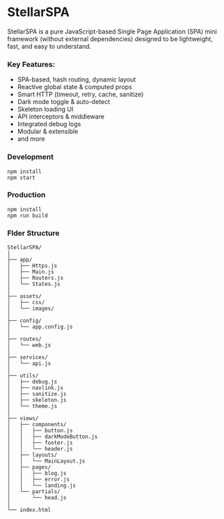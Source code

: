 # StellarSPA

StellarSPA is a pure JavaScript-based Single Page Application (SPA) mini framework (without external dependencies) designed to be lightweight, fast, and easy to understand.

### Key Features:

- SPA-based, hash routing, dynamic layout
- Reactive global state & computed props
- Smart HTTP (timeout, retry, cache, sanitize)
- Dark mode toggle & auto-detect
- Skeleton loading UI
- API interceptors & middleware
- Integrated debug logs
- Modular & extensible
- and more

### Development

```
npm install
npm start
```


### Production

```
npm install
npm run build
```

### Flder Structure

```
StellarSPA/
│
├── app/
│   ├── Https.js 
│   ├── Main.js 
│   ├── Routers.js 
│   └── States.js 
│
├── assets/
│   ├── css/
│   └── images/
│
├── config/
│   └── app.config.js
│
├── routes/
│   └── web.js
│
├── services/
│   └── api.js
│
├── utils/
│   ├── debug.js
│   ├── navlink.js
│   ├── sanitize.js
│   ├── skeleton.js
│   └── theme.js
│
├── views/
│   ├── components/
│   │   ├── button.js
│   │   ├── darkModeButton.js
│   │   ├── footer.js
│   │   └── header.js
│   ├── layouts/
│   │   └── MainLayout.js
│   ├── pages/
│   │   ├── blog.js
│   │   ├── error.js
│   │   └── landing.js
│   └── partials/
│       └── head.js
│
└── index.html

```
